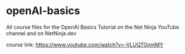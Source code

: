# openAI-basics
All course files for the OpenAI Basics Tutorial on the Net Ninja YouTube channel and on NetNinja.dev

course link: https://www.youtube.com/watch?v=-VLUQTOnmMY
